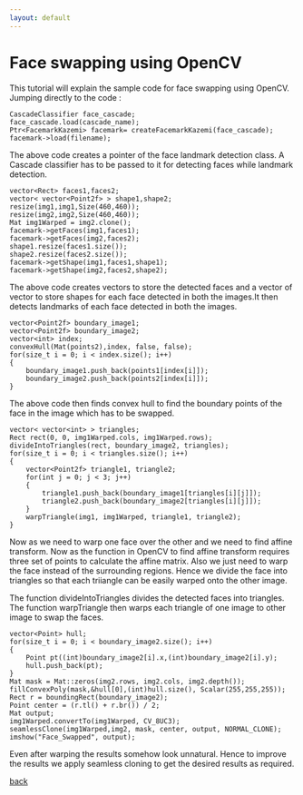```yaml
---
layout: default
---
```


# [](#header-1)Face swapping using OpenCV

This tutorial will explain the sample code for face swapping using OpenCV. Jumping directly to the code :

 
```
CascadeClassifier face_cascade;
face_cascade.load(cascade_name);
Ptr<FacemarkKazemi> facemark= createFacemarkKazemi(face_cascade);
facemark->load(filename);
```
The above code creates a pointer of the face landmark detection class. A Cascade classifier
has to be passed to it for detecting faces while landmark detection.
 

```
vector<Rect> faces1,faces2;
vector< vector<Point2f> > shape1,shape2;
resize(img1,img1,Size(460,460));
resize(img2,img2,Size(460,460));
Mat img1Warped = img2.clone();
facemark->getFaces(img1,faces1);
facemark->getFaces(img2,faces2);
shape1.resize(faces1.size());
shape2.resize(faces2.size());
facemark->getShape(img1,faces1,shape1);
facemark->getShape(img2,faces2,shape2);
```

The above code creates vectors to store the detected faces and a vector of vector to store shapes for each
face detected in both the images.It then detects landmarks of each face detected in both the images.


```
vector<Point2f> boundary_image1;
vector<Point2f> boundary_image2;
vector<int> index;
convexHull(Mat(points2),index, false, false);
for(size_t i = 0; i < index.size(); i++)
{
    boundary_image1.push_back(points1[index[i]]);
    boundary_image2.push_back(points2[index[i]]);
}
```

The above code then finds convex hull to find the boundary points of the face in the image which has to be swapped.

```
vector< vector<int> > triangles;
Rect rect(0, 0, img1Warped.cols, img1Warped.rows);
divideIntoTriangles(rect, boundary_image2, triangles);
for(size_t i = 0; i < triangles.size(); i++)
{
    vector<Point2f> triangle1, triangle2;
    for(int j = 0; j < 3; j++)
    {
        triangle1.push_back(boundary_image1[triangles[i][j]]);
        triangle2.push_back(boundary_image2[triangles[i][j]]);
    }
    warpTriangle(img1, img1Warped, triangle1, triangle2);
}
```

Now as we need to warp one face over the other and we need to find affine transform.
Now as the function in OpenCV to find affine transform requires three set of points to calculate
the affine matrix. Also we just need to warp the face instead of the surrounding regions. Hence
we divide the face into triangles so that each triiangle can be easily warped onto the other image.

The function divideIntoTriangles divides the detected faces into triangles.
The function warpTriangle then warps each triangle of one image to other image  to swap the faces.

```
vector<Point> hull;
for(size_t i = 0; i < boundary_image2.size(); i++)
{
    Point pt((int)boundary_image2[i].x,(int)boundary_image2[i].y);
    hull.push_back(pt);
}
Mat mask = Mat::zeros(img2.rows, img2.cols, img2.depth());
fillConvexPoly(mask,&hull[0],(int)hull.size(), Scalar(255,255,255));
Rect r = boundingRect(boundary_image2);
Point center = (r.tl() + r.br()) / 2;
Mat output;
img1Warped.convertTo(img1Warped, CV_8UC3);
seamlessClone(img1Warped,img2, mask, center, output, NORMAL_CLONE);
imshow("Face_Swapped", output);
```

Even after warping the results somehow look unnatural. Hence to improve the results we apply seamless cloning
to get the desired results as required.

[back](./)
